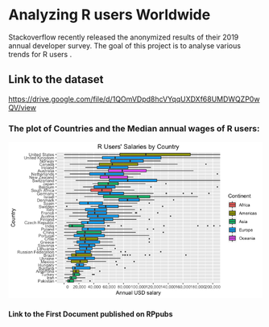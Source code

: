 # Analyzing R users Worldwide
Stackoverflow recently released the anonymized results of their 2019 annual developer survey. The goal of this project is to analyse various trends for R users . 


## Link to the dataset
https://drive.google.com/file/d/1QOmVDpd8hcVYqqUXDXf68UMDWQZP0wQV/view



### The plot of Countries and the Median annual wages of R users:

![Plot](/images/Countries.png)


#### Link to the First Document published on RPpubs


